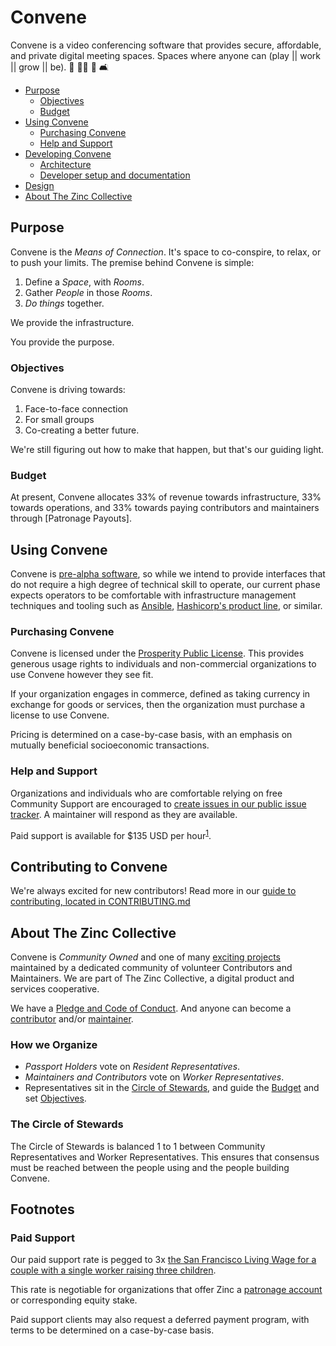# Convene <!-- omit in toc -->

Convene is a video conferencing software that provides secure, affordable, and private digital meeting spaces.
Spaces where anyone can (play || work || grow || be). 🎲 👩‍💻 🌱 🛋️

- [Purpose](#purpose)
  - [Objectives](#objectives)
  - [Budget](#budget)
- [Using Convene](#using-convene)
  - [Purchasing Convene](#purchasing-convene)
  - [Help and Support](#help-and-support)
- [Developing Convene](#developing-convene)
  - [Architecture](#architecture)
  - [Developer setup and documentation](#developer-setup-and-documentation)
- [Design](#design)
- [About The Zinc Collective](#the-zinc-collective)

## Purpose

Convene is the _Means of Connection_. It's space to co-conspire, to relax, or
to push your limits. The premise behind Convene is simple:

1. Define a _Space_, with _Rooms_.
2. Gather _People_ in those _Rooms_.
3. _Do things_ together.

We provide the infrastructure.

You provide the purpose.

### Objectives

Convene is driving towards:

1. Face-to-face connection
2. For small groups
3. Co-creating a better future.

We're still figuring out how to make that happen, but that's our guiding light.

### Budget

At present, Convene allocates 33% of revenue towards infrastructure, 33%
towards operations, and 33% towards paying contributors and maintainers through
[Patronage Payouts].

## Using Convene

Convene is [pre-alpha software], so while we intend to provide interfaces that
do not require a high degree of technical skill to operate, our current phase
expects operators to be comfortable with infrastructure management techniques
and tooling such as [Ansible], [Hashicorp's product line][hashicorp-products],
or similar.

[ansible]: https://www.ansible.com/
[hashicorp-products]: https://learn.hashicorp.com/
[pre-alpha software]:
  https://en.wikipedia.org/wiki/Software_release_life_cycle#Pre-alpha

### Purchasing Convene

Convene is licensed under the [Prosperity Public License]. This provides
generous usage rights to individuals and non-commercial organizations to use
Convene however they see fit.

If your organization engages in commerce, defined as taking currency in exchange
for goods or services, then the organization must purchase a license to use
Convene.

Pricing is determined on a case-by-case basis, with an emphasis on mutually
beneficial socioeconomic transactions.

### Help and Support

Organizations and individuals who are comfortable relying on free Community
Support are encouraged to [create issues in our public issue
tracker][issue-tracker]. A maintainer will respond as they are available.

Paid support is available for \$135 USD per hour<sup>[1][footnote-1]</sup>.

[prosperity public license]: https://prosperitylicense.com/
[issue-tracker]: https://github.com/zinc-collective/convene/issues

## Contributing to Convene

We're always excited for new contributors! Read more in our [guide to contributing, located in CONTRIBUTING.md](./CONTRIBUTING.md)

## About The Zinc Collective

Convene is _Community Owned_ and one of many [exciting projects](https://www.zinc.coop/product-and-services/)
maintained by a dedicated community of volunteer Contributors and Maintainers.
We are part of The Zinc Collective, a digital product and services cooperative.

We have a [Pledge and Code of Conduct](https://www.zinc.coop/code-of-conduct/).
And anyone can become a [contributor](https://www.zinc.coop/contributing/) and/or [maintainer](https://www.zinc.coop/maintaining/).

### How we Organize  <!-- omit in toc -->

* _Passport Holders_ vote on _Resident Representatives_.
* _Maintainers and Contributors_ vote on _Worker
Representatives_.
* Representatives sit in the [Circle of Stewards], and guide the [Budget] and set [Objectives].

[Circle of Stewards]: #the-circle-of-stewards
[Budget]: #budget
[Objectives]: #objectives

### The Circle of Stewards  <!-- omit in toc -->

The Circle of Stewards is balanced 1 to 1 between Community Representatives and
Worker Representatives. This ensures that consensus must be reached between the
people using and the people building Convene.

## Footnotes <!-- omit in toc -->

### Paid Support <!-- omit in toc -->

Our paid support rate is pegged to 3x [the San Francisco Living Wage for a
couple with a single worker raising three children][san-francisco-living-wage].

This rate is negotiable for organizations that offer Zinc a [patronage
account][what-is-patronage] or corresponding equity stake.

Paid support clients may also request a deferred payment program, with terms to
be determined on a case-by-case basis.

[footnote-1]: #paid-support
[san-francisco-living-wage]: https://livingwage.mit.edu/metros/41860
[what-is-patronage]:
  https://www.co-oplaw.org/finances-tax/patronage/#How_Patronage_Works
